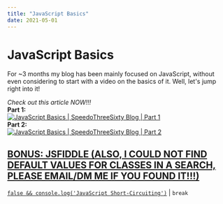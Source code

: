 ```yaml
---
title: "JavaScript Basics"
date: 2021-05-01
---
```


[blogcreate]: https://javascriptlearner815.github.io/blog/2021/04/16/how-to-make-a-blog-with-github-pages.html
[prev]: https://javascriptlearner815.github.io/blog/2021/04/24/javascript-short-circuiting.html

# JavaScript Basics

For ~3 months my blog has been mainly focused on JavaScript, without even considering to start with a video on the basics of it. Well, let's jump right into it!

*Check out this article NOW!!!*
<br>
**Part 1:**
<br>
[![JavaScript Basics | SpeedoThreeSixty Blog | Part 1](https://adrotog-yt-embed.herokuapp.com/embed?v=WYrrsvQztLs)](https://www.youtube.com/watch?v=WYrrsvQztLs "JavaScript Basics | SpeedoThreeSixty Blog | Part 1")
<br>
**Part 2:**
<br>
[![JavaScript Basics | SpeedoThreeSixty Blog | Part 2](https://adrotog-yt-embed.herokuapp.com/embed?v=L2CnG3ziV9w)](https://www.youtube.com/watch?v=L2CnG3ziV9w "JavaScript Basics | SpeedoThreeSixty Blog | Part 2")
<br>

## [BONUS: JSFIDDLE (ALSO, I COULD NOT FIND DEFAULT VALUES FOR CLASSES IN A SEARCH, PLEASE EMAIL/DM ME IF YOU FOUND IT!!!)](https://jsfiddle.net/hjr6ans3/217/)

[`false && console.log('JavaScript Short-Circuiting')`][prev] | `break`
